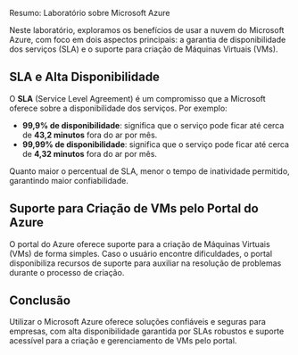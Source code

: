 Resumo: Laboratório sobre Microsoft Azure

Neste laboratório, exploramos os benefícios de usar a nuvem do Microsoft Azure, com foco em dois aspectos principais: a garantia de disponibilidade dos serviços (SLA) e o suporte para criação de Máquinas Virtuais (VMs).

## SLA e Alta Disponibilidade

O **SLA** (Service Level Agreement) é um compromisso que a Microsoft oferece sobre a disponibilidade dos serviços. Por exemplo:

- **99,9% de disponibilidade**: significa que o serviço pode ficar até cerca de **43,2 minutos** fora do ar por mês.
- **99,99% de disponibilidade**: significa que o serviço pode ficar até cerca de **4,32 minutos** fora do ar por mês.

Quanto maior o percentual de SLA, menor o tempo de inatividade permitido, garantindo maior confiabilidade.

## Suporte para Criação de VMs pelo Portal do Azure

O portal do Azure oferece suporte para a criação de Máquinas Virtuais (VMs) de forma simples. Caso o usuário encontre dificuldades, o portal disponibiliza recursos de suporte para auxiliar na resolução de problemas durante o processo de criação.

## Conclusão

Utilizar o Microsoft Azure oferece soluções confiáveis e seguras para empresas, com alta disponibilidade garantida por SLAs robustos e suporte acessível para a criação e gerenciamento de VMs pelo portal.
